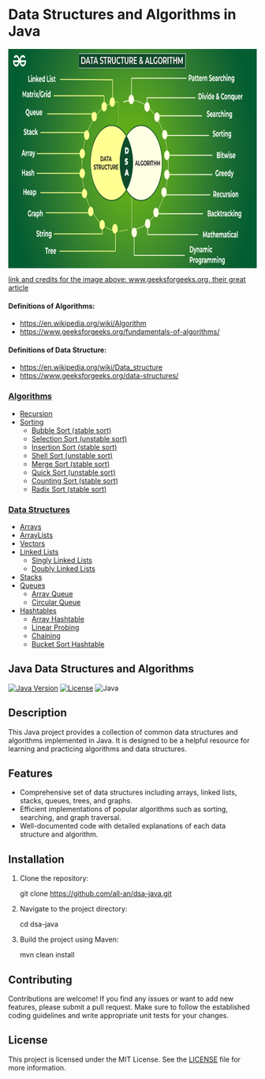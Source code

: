 # Data Structures and Algorithms in Java

<p align="center">
        <a href="https://www.linkedin.com/in/allan-pereira-abrahao/">
            <img align="center" width="804" height="444"  src="/dsaimage.png" />
        </a>
</p>

[link and credits for the image above: www.geeksforgeeks.org, their great article](https://www.geeksforgeeks.org/learn-data-structures-and-algorithms-dsa-tutorial/)

#### Definitions of Algorithms:

- https://en.wikipedia.org/wiki/Algorithm
- https://www.geeksforgeeks.org/fundamentals-of-algorithms/

#### Definitions of Data Structure:

- https://en.wikipedia.org/wiki/Data_structure
- https://www.geeksforgeeks.org/data-structures/

### [Algorithms](https://github.com/all-an/dsa-java/tree/main/algorithms/)

- [Recursion](https://github.com/all-an/dsa-java/tree/main/algorithms/001-recursion)
- [Sorting](https://github.com/all-an/dsa-java/tree/main/algorithms/002-sorting)
    - [Bubble Sort (stable sort)](https://github.com/all-an/dsa-java/tree/main/algorithms/002-sorting/001-bubblesort)
    - [Selection Sort (unstable sort)](https://github.com/all-an/dsa-java/tree/main/algorithms/002-sorting/002-selection-sort)
    - [Insertion Sort (stable sort)](https://github.com/all-an/dsa-java/tree/main/algorithms/002-sorting/003-insertion-sort)
    - [Shell Sort (unstable sort)](https://github.com/all-an/dsa-java/tree/main/algorithms/002-sorting/004-shell-sort)
    - [Merge Sort (stable sort)](https://github.com/all-an/dsa-java/tree/main/algorithms/002-sorting/005-merge-sort) 
    - [Quick Sort (unstable sort)](https://github.com/all-an/dsa-java/tree/main/algorithms/002-sorting/006-quick-sort)
    - [Counting Sort (stable sort)](https://github.com/all-an/dsa-java/tree/main/algorithms/002-sorting/007-counting-sort)
    - [Radix Sort (stable sort)](https://github.com/all-an/dsa-java/tree/main/algorithms/002-sorting/008-radix-sort)

### [Data Structures](https://github.com/all-an/dsa-java/tree/main/data-structures/)

- [Arrays](https://github.com/all-an/dsa-java/tree/main/data-structures/001-arrays)
- [ArrayLists](https://github.com/all-an/dsa-java/tree/main/data-structures/002-array-lists)
- [Vectors](https://github.com/all-an/dsa-java/tree/main/data-structures/003-vectors)
- [Linked Lists](https://github.com/all-an/dsa-java/tree/main/data-structures/004-linked-lists)
    - [Singly Linked Lists](https://github.com/all-an/dsa-java/tree/main/data-structures/004-linked-lists/001-singly-linkedlists)
    - [Doubly Linked Lists](https://github.com/all-an/dsa-java/tree/main/data-structures/004-linked-lists/002-doubly-linkedlists)
- [Stacks](https://github.com/all-an/dsa-java/tree/main/data-structures/005-stacks)
- [Queues](https://github.com/all-an/dsa-java/tree/main/data-structures/006-queues)
    - [Array Queue](https://github.com/all-an/dsa-java/tree/main/data-structures/006-queues/001-array-queue)
    - [Circular Queue](https://github.com/all-an/dsa-java/tree/main/data-structures/006-queues/002-circular-queue)
- [Hashtables](https://github.com/all-an/dsa-java/tree/main/data-structures/007-hashtables)
    - [Array Hashtable](https://github.com/all-an/dsa-java/tree/main/data-structures/007-hashtables/001-array-hashtables)
    - [Linear Probing](https://github.com/all-an/dsa-java/tree/main/data-structures/007-hashtables/002-linear-probing)
    - [Chaining](https://github.com/all-an/dsa-java/tree/main/data-structures/007-hashtables/003-chaining)
    - [Bucket Sort Hashtable](https://github.com/all-an/dsa-java/tree/main/data-structures/007-hashtables/004-bucket-sort-hashtable)

## Java Data Structures and Algorithms

[![Java Version](https://img.shields.io/badge/Java-11-blue.svg)](https://www.oracle.com/java/technologies/javase-jdk11-downloads.html)
[![License](https://img.shields.io/badge/License-MIT-green.svg)](https://opensource.org/licenses/MIT)
![Java](https://img.shields.io/badge/java-%23ED8B00.svg?style=for-the-badge&logo=openjdk&logoColor=white)

## Description

This Java project provides a collection of common data structures and algorithms implemented in Java. It is designed to be a helpful resource for learning and practicing algorithms and data structures.

## Features

- Comprehensive set of data structures including arrays, linked lists, stacks, queues, trees, and graphs.
- Efficient implementations of popular algorithms such as sorting, searching, and graph traversal.
- Well-documented code with detailed explanations of each data structure and algorithm.

## Installation

1. Clone the repository:

   git clone https://github.com/all-an/dsa-java.git

2. Navigate to the project directory:

   cd dsa-java

3. Build the project using Maven:

   mvn clean install

## Contributing

Contributions are welcome! If you find any issues or want to add new features, please submit a pull request. Make sure to follow the established coding guidelines and write appropriate unit tests for your changes.

## License

This project is licensed under the MIT License. See the [LICENSE](LICENSE) file for more information.

